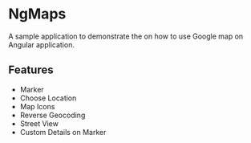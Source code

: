 # NgMaps

A sample application to demonstrate the on how to use Google map on Angular application.

## Features

- Marker
- Choose Location
- Map Icons
- Reverse Geocoding
- Street View
- Custom Details on Marker
